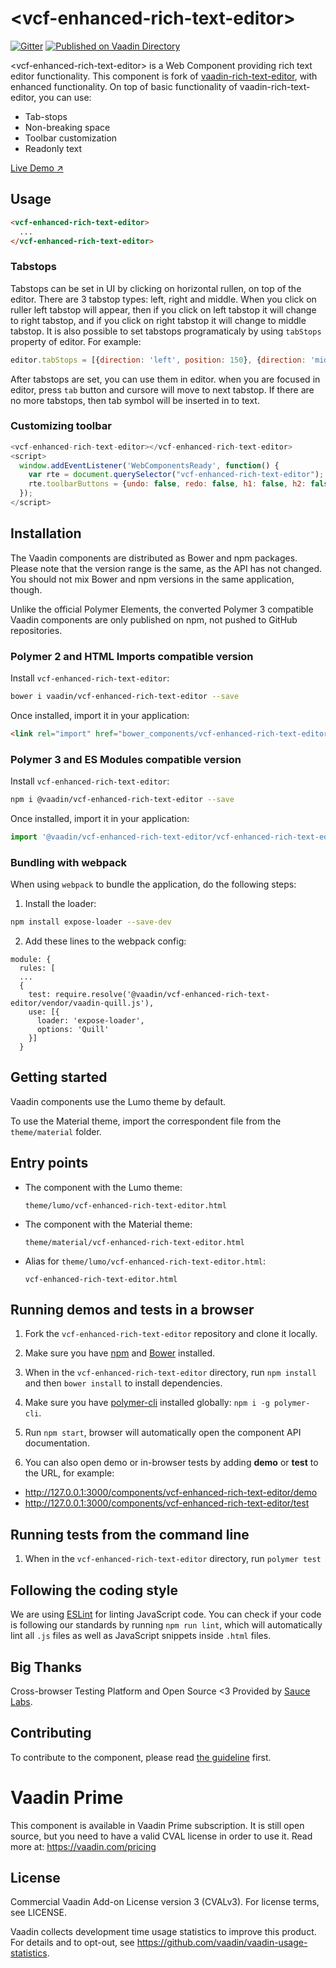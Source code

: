 # &lt;vcf-enhanced-rich-text-editor&gt;
[![Gitter](https://badges.gitter.im/Join%20Chat.svg)](https://gitter.im/vaadin/web-components?utm_source=badge&utm_medium=badge&utm_campaign=pr-badge)
[![Published on Vaadin  Directory](https://img.shields.io/badge/Vaadin%20Directory-published-00b4f0.svg)](https://vaadin.com/directory/component/vaadin-component-factoryvcf-enhanced-rich-text-editor)

&lt;vcf-enhanced-rich-text-editor&gt; is a Web Component providing rich text editor functionality.
This component is fork of [vaadin-rich-text-editor](https://vaadin.com/components/rich-text-editor), with enhanced functionality. 
On top of basic functionality of vaadin-rich-text-editor, you can use:
  * Tab-stops
  * Non-breaking space
  * Toolbar customization
  * Readonly text 

  [Live Demo ↗](TODO)

## Usage

```html
<vcf-enhanced-rich-text-editor>
  ...
</vcf-enhanced-rich-text-editor>
```


### Tabstops
Tabstops can be set in UI by clicking on horizontal rullen, on top of the editor. There are 3 tabstop types: left, right and middle. When you click on ruller left tabstop will appear, then if you click on left tabstop it will change to right tabstop, and if you click on right tabstop it will change to middle tabstop.
It is also possible to set tabstops programaticaly by using `tabStops` property of editor. For example:
```js
editor.tabStops = [{direction: 'left', position: 150}, {direction: 'middle', position: 350}, {direction: 'right', position: 500}];
```

After tabstops are set, you can use them in editor. when you are focused in editor, press `tab` button and cursore will move to next tabstop. If there are no more tabstops, then tab symbol will be inserted in to text. 


### Customizing toolbar
```js
<vcf-enhanced-rich-text-editor></vcf-enhanced-rich-text-editor>
<script>
  window.addEventListener('WebComponentsReady', function() {
    var rte = document.querySelector("vcf-enhanced-rich-text-editor");
    rte.toolbarButtons = {undo: false, redo: false, h1: false, h2: false, h3: false, image: false, link: false};
  });
</script>
```

## Installation

The Vaadin components are distributed as Bower and npm packages.
Please note that the version range is the same, as the API has not changed.
You should not mix Bower and npm versions in the same application, though.

Unlike the official Polymer Elements, the converted Polymer 3 compatible Vaadin components
are only published on npm, not pushed to GitHub repositories.

### Polymer 2 and HTML Imports compatible version

Install `vcf-enhanced-rich-text-editor`:

```sh
bower i vaadin/vcf-enhanced-rich-text-editor --save
```

Once installed, import it in your application:

```html
<link rel="import" href="bower_components/vcf-enhanced-rich-text-editor/vcf-enhanced-rich-text-editor.html">
```

### Polymer 3 and ES Modules compatible version


Install `vcf-enhanced-rich-text-editor`:

```sh
npm i @vaadin/vcf-enhanced-rich-text-editor --save
```

Once installed, import it in your application:

```js
import '@vaadin/vcf-enhanced-rich-text-editor/vcf-enhanced-rich-text-editor.js';
```

### Bundling with webpack

When using `webpack` to bundle the application, do the following steps:

1. Install the loader:

```sh
npm install expose-loader --save-dev
```

2. Add these lines to the webpack config:
```
module: {
  rules: [
  ...
  {
    test: require.resolve('@vaadin/vcf-enhanced-rich-text-editor/vendor/vaadin-quill.js'),
    use: [{
      loader: 'expose-loader',
      options: 'Quill'
    }]
  }
```

## Getting started

Vaadin components use the Lumo theme by default.

To use the Material theme, import the correspondent file from the `theme/material` folder.

## Entry points

- The component with the Lumo theme:

  `theme/lumo/vcf-enhanced-rich-text-editor.html`

- The component with the Material theme:

  `theme/material/vcf-enhanced-rich-text-editor.html`

- Alias for `theme/lumo/vcf-enhanced-rich-text-editor.html`:

  `vcf-enhanced-rich-text-editor.html`


## Running demos and tests in a browser

1. Fork the `vcf-enhanced-rich-text-editor` repository and clone it locally.

1. Make sure you have [npm](https://www.npmjs.com/) and [Bower](https://bower.io) installed.

1. When in the `vcf-enhanced-rich-text-editor` directory, run `npm install` and then `bower install` to install dependencies.

1. Make sure you have [polymer-cli](https://www.npmjs.com/package/polymer-cli) installed globally: `npm i -g polymer-cli`.

1. Run `npm start`, browser will automatically open the component API documentation.

1. You can also open demo or in-browser tests by adding **demo** or **test** to the URL, for example:

  - http://127.0.0.1:3000/components/vcf-enhanced-rich-text-editor/demo
  - http://127.0.0.1:3000/components/vcf-enhanced-rich-text-editor/test


## Running tests from the command line

1. When in the `vcf-enhanced-rich-text-editor` directory, run `polymer test`


## Following the coding style

We are using [ESLint](http://eslint.org/) for linting JavaScript code. You can check if your code is following our standards by running `npm run lint`, which will automatically lint all `.js` files as well as JavaScript snippets inside `.html` files.


## Big Thanks

Cross-browser Testing Platform and Open Source <3 Provided by [Sauce Labs](https://saucelabs.com).


## Contributing

  To contribute to the component, please read [the guideline](https://github.com/vaadin/vaadin-core/blob/master/CONTRIBUTING.md) first.


# Vaadin Prime

This component is available in Vaadin Prime subscription. It is still open source, but you need to have a valid CVAL license in order to use it. Read more at: https://vaadin.com/pricing

## License

Commercial Vaadin Add-on License version 3 (CVALv3). For license terms, see LICENSE.

Vaadin collects development time usage statistics to improve this product. For details and to opt-out, see https://github.com/vaadin/vaadin-usage-statistics.
